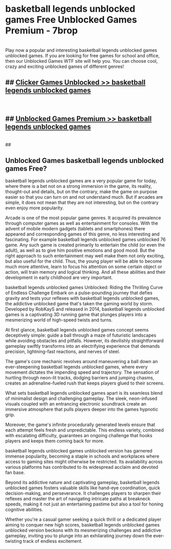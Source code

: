 # basketball legends unblocked games  Free Unblocked Games Premium - 7brop <br>
<br>
Play now a popular and interesting basketball legends unblocked games unblocked games. If you are looking for free games for school and office, then our Unblocked Games WTF site will help you. You can choose cool, crazy and exciting unblocked games of different genres!


## ##  [Clicker Games Unblocked >> basketball legends unblocked games](http://freeplayer.one?title=basketball_legends_unblocked_games&ref=UGames)
  <br>

##  ## [Unblocked Games Premium >> basketball legends unblocked games](http://freeplayer.one?title=basketball_legends_unblocked_games&ref=UGames)
  <br>
  ##



## Unblocked Games basketball legends unblocked games Free?

basketball legends unblocked games are a very popular game for today, where there is a bet not on a strong immersion in the game, its reality, thought-out and details, but on the contrary, make the game on purpose easier so that you can turn on and not understand much. But if arcades are simple, it does not mean that they are not interesting, but on the contrary even enjoy more popularity.

Arcade is one of the most popular game genres. It acquired its prevalence through computer games as well as entertainment for consoles. With the advent of mobile modern gadgets (tablets and smartphones) there appeared and corresponding games of this genre, no less interesting and fascinating. For example basketball legends unblocked games unblocked 76 game. Any such game is created primarily to entertain the child (or even the adult), as well as to give him positive emotions and good mood. But the right approach to such entertainment may well make them not only exciting, but also useful for the child. Thus, the young player will be able to become much more attentive, learn to focus his attention on some certain object or action, will train memory and logical thinking. And all these abilities and their development in early childhood are very important.

basketball legends unblocked games Unblocked: Riding the Thrilling Curve of Endless Challenge
Embark on a pulse-pounding journey that defies gravity and tests your reflexes with basketball legends unblocked games, the addictive unblocked game that's taken the gaming world by storm. Developed by RobKayS and released in 2014, basketball legends unblocked games is a captivating 3D running game that plunges players into a mesmerizing world of high-speed twists and turns.

At first glance, basketball legends unblocked games concept seems deceptively simple: guide a ball through a maze of futuristic landscapes while avoiding obstacles and pitfalls. However, its devilishly straightforward gameplay swiftly transforms into an electrifying experience that demands precision, lightning-fast reactions, and nerves of steel.

The game's core mechanic revolves around maneuvering a ball down an ever-steepening basketball legends unblocked games, where every movement dictates the impending speed and trajectory. The sensation of hurtling through neon-lit tracks, dodging barriers and jumping chasms, creates an adrenaline-fueled rush that keeps players glued to their screens.

What sets basketball legends unblocked games apart is its seamless blend of minimalist design and challenging gameplay. The sleek, neon-infused visuals coupled with an entrancing electronic soundtrack create an immersive atmosphere that pulls players deeper into the games hypnotic grip.

Moreover, the game's infinite procedurally generated levels ensure that each attempt feels fresh and unpredictable. This endless variety, combined with escalating difficulty, guarantees an ongoing challenge that hooks players and keeps them coming back for more.

basketball legends unblocked games unblocked version has garnered immense popularity, becoming a staple in schools and workplaces where access to gaming sites might otherwise be restricted. Its availability across various platforms has contributed to its widespread acclaim and devoted fan base.

Beyond its addictive nature and captivating gameplay, basketball legends unblocked games fosters valuable skills like hand-eye coordination, quick decision-making, and perseverance. It challenges players to sharpen their reflexes and master the art of navigating intricate paths at breakneck speeds, making it not just an entertaining pastime but also a tool for honing cognitive abilities.

Whether you're a casual gamer seeking a quick thrill or a dedicated player aiming to conquer new high scores, basketball legends unblocked games unblocked version beckons with its mesmerizing challenges and addictive gameplay, inviting you to plunge into an exhilarating journey down the ever-twisting track of endless excitement.